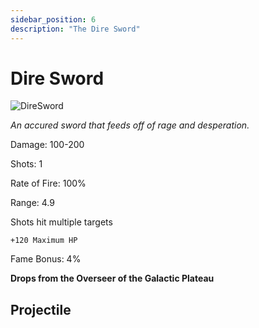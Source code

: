 ```yaml
---
sidebar_position: 6
description: "The Dire Sword"
---
```


# Dire Sword

![DireSword](https://vwiki.valorserver.com/api/item/picture/dire%20sword)

<i>An accured sword that feeds off of rage and desperation.</i>

Damage: 100-200

Shots: 1

Rate of Fire: 100% 

Range: 4.9

Shots hit multiple targets
 
    +120 Maximum HP

Fame Bonus: 4%

**Drops from the Overseer of the Galactic Plateau**

## Projectile

